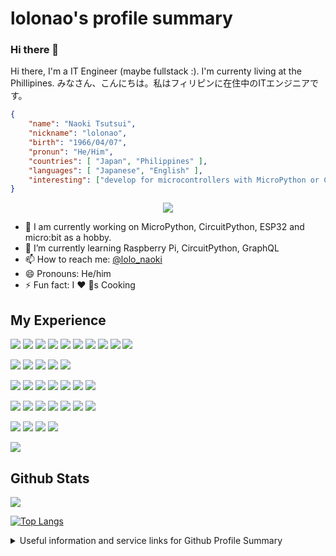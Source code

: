 # lolonao's profile summary

### Hi there 👋

Hi there, I'm a IT Engineer (maybe fullstack :). I'm currenty living at the Phillipines.
みなさん、こんにちは。私はフィリピンに在住中のITエンジニアです。

```json
{
    "name": "Naoki Tsutsui",
    "nickname": "lolonao",
    "birth": "1966/04/07",
    "pronun": "He/Him",
    "countries": [ "Japan", "Philippines" ],
    "languages": [ "Japanese", "English" ],
    "interesting": ["develop for microcontrollers with MicroPython or CircuitPython"],
}
```

<p align="center">
  <a href="https://visitor-badge.glitch.me/">
    <img align="center" src="https://visitor-badge.glitch.me/badge?page_id=lolonao.visitor-badge">
  </a>
</p>


- 🔭 I am currently working on MicroPython, CircuitPython, ESP32 and micro:bit as a hobby.
- 🌱 I’m currently learning Raspberry Pi, CircuitPython, GraphQL
- 📫 How to reach me: [@lolo_naoki](https://twitter.com/lolo_naoki)
- 😄 Pronouns: He/him
- ⚡ Fun fact: I ❤️ 🐶s  Cooking

<!--
**lolonao/lolonao** is a ✨ _special_ ✨ repository because its `README.md` (this file) appears on your GitHub profile.

Here are some ideas to get you started:

- 🔭 I am currently working on MicroPython, CircuitPython, ESP32, and micro:bit as a hobby.
- 🌱 I’m currently learning ...
- 👯 I’m looking to collaborate on ...
- 🤔 I’m looking for help with ...
- 💬 Ask me about ...
- 📫 How to reach me: ...
- 😄 Pronouns: ...
- ⚡ Fun fact: ...
-->

<!--
Reference Info about github-profile-summary-cards

https://github.com/vn7n24fzkq/github-profile-summary-cards
https://github.com/anuraghazra/github-readme-stats
-->


<!--
WIP Setting:

[![Anurag's GitHub stats](https://github-readme-stats.vercel.app/api?username=lolonao&count_private=true&hide=issues)](https://github.com/anuraghazra/github-readme-stats)
-->

## My Experience

![](https://img.shields.io/static/v1?label=Code&message=Python&style=flat&logo=python&logoColor=white&color=2bbc8a)
![](https://img.shields.io/static/v1?label=Code&message=JavaScript&style=flat&logo=javascript&logoColor=white&color=2bbc8a)
![](https://img.shields.io/static/v1?label=Code&message=TypeScript&style=flat&logo=typescript&logoColor=white&color=2bbc8a)
![](https://img.shields.io/static/v1?label=Code&message=Rust&style=flat&logo=rust&logoColor=white&color=2bbc8a)
![](https://img.shields.io/static/v1?label=Code&message=Golang&style=flat&logo=go&logoColor=white&color=2bbc8a)
![](https://img.shields.io/static/v1?label=Code&message=MicroPython&style=flat&logo=micropython&logoColor=white&color=2bbc8a)
![](https://img.shields.io/static/v1?label=Code&message=CircuitPython&style=flat&logo=circuitpython&logoColor=white&color=2bbc8a)
![](https://img.shields.io/static/v1?label=Code&message=C&style=flat&logo=c&logoColor=white&color=2bbc8a)
![](https://img.shields.io/static/v1?label=Code&message=Objective-C&style=flat&logo=objc&logoColor=white&color=2bbc8a)
![](https://img.shields.io/static/v1?label=Shell&message=Bash&style=flat&logo=bash&logoColor=white&color=green)

![](https://img.shields.io/static/v1?label=Editor&message=Vim&style=flat&logo=vim&logoColor=white&color=blue)
![](https://img.shields.io/static/v1?label=Editor&message=NeoVim&style=flat&logo=neovim&logoColor=white&color=blue)
![](https://img.shields.io/static/v1?label=IDE&message=PyCharm&style=flat&logo=pycharm&logoColor=white&color=blue)
![](https://img.shields.io/static/v1?label=IDE&message=ArduinoIDE&style=flat&logo=arduino&logoColor=white&color=blue)
![](https://img.shields.io/static/v1?label=IDE&message=Thonny&style=flat&logo=thonny&logoColor=white&color=blue)

![](https://img.shields.io/static/v1?label=OS&message=Ubuntu&style=flat&logo=ubuntu&logoColor=white&color=red)
![](https://img.shields.io/static/v1?label=OS&message=Dbian&style=flat&logo=debian&logoColor=white&color=red)
![](https://img.shields.io/static/v1?label=OS&message=Raspberry-Pi-OS&style=flat&logo=raspberrypi&logoColor=white&color=red)
![](https://img.shields.io/static/v1?label=OS&message=Linux&style=flat&logo=linux&logoColor=white&color=red)
![](https://img.shields.io/static/v1?label=OS&message=Windows&style=flat&logo=windows&logoColor=white&color=red)
![](https://img.shields.io/static/v1?label=OS&message=macOS&style=flat&logo=macos&logoColor=white&color=red)
![](https://img.shields.io/static/v1?label=OS&message=API&style=flat&logo=api&logoColor=white&color=red)

![](https://img.shields.io/static/v1?label=Tools&message=GitHub&style=flat&logo=github&logoColor=white&color=orange)
![](https://img.shields.io/static/v1?label=Tools&message=GitLab&style=flat&logo=gitlab&logoColor=white&color=orange)
![](https://img.shields.io/static/v1?label=Tools&message=Docker&style=flat&logo=docker&logoColor=white&color=orange)
![](https://img.shields.io/static/v1?label=Tools&message=MySQL&style=flat&logo=mysql&logoColor=white&color=orange)
![](https://img.shields.io/static/v1?label=Tools&message=PostgreSQL&style=flat&logo=postgresql&logoColor=white&color=orange)
![](https://img.shields.io/static/v1?label=Tools&message=SQLite&style=flat&logo=sqlite&logoColor=white&color=orange)
![](https://img.shields.io/static/v1?label=Tools&message=MongoDB&style=flat&logo=mongodb&logoColor=white&color=orange)


![](https://img.shields.io/static/v1?label=Communication&message=Discord&style=flat&logo=discord&logoColor=white&color=yellow)
![](https://img.shields.io/static/v1?label=Communication&message=Slack&style=flat&logo=slack&logoColor=white&color=yellow)
![](https://img.shields.io/static/v1?label=Communication&message=Zoom&style=flat&logo=zoom&logoColor=white&color=yellow)
![](https://img.shields.io/static/v1?label=Communication&message=Google-Meet&style=flat&logo=meet&logoColor=white&color=yellow)


![](https://img.shields.io/static/v1?label=Translation&message=English-Japanese&style=flat&logo=translation&logoColor=white&color=blue)

## Github Stats
<p>
<img
  align="center"
  src="https://github-readme-stats.vercel.app/api/?username=lolonao&count_private=true&theme=tokyonight"
/>

[![Top Langs](https://github-readme-stats.vercel.app/api/top-langs/?username=lolonao&theme=tokyonight)](https://github.com/anuraghazra/github-readme-stats)

</p>

<details>
  <summary>Useful information and service links for Github Profile Summary</summary>
  <br>
  <p><i>Badge</i><p>

  - [Visitor Badge](https://visitor-badge.glitch.me/)
  - [jwenjian/visitor-badge: A badge generator service to count visitors of your markdown file.](https://github.com/jwenjian/visitor-badge)
  - [Shields.io: Quality metadata badges for open source projects](https://shields.io/)
  <br>
  <p><i>Icons</i><p>

  - [Remix Icon - Open source icon library](https://remixicon.com/)
  - [Simple Icons](https://simpleicons.org/?q=visual)

  <p><i>Markdown</i><p>

  - [GitHub Flavored Markdown Spec](https://github.github.com/gfm/)

  <p><i>Stats</i><p>

  - [anuraghazra/github-readme-stats: Dynamically generated stats for your github readmes](https://github.com/anuraghazra/github-readme-stats)
  - [rzashakeri/beautify-github-profile: This repository helps you to have a more beautiful and attractive github profile, and you can access a complete set of tools and guides for beautifying your github profile. 🪄 ⭐](https://github.com/rzashakeri/beautify-github-profile)

</details>

